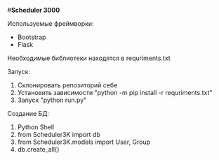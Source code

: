 #**Scheduler 3000**

Используемые фреймворки:
-  Bootstrap
-  Flask

Необходимые библиотеки находятся в requriments.txt

Запуск:
1. Склонировать репозиторий себе
2. Установить зависимости "python -m pip install -r requriments.txt"
3. Запуск "python run.py"


Создание БД:
1. Python Shell
2. from Scheduler3K import db
3. from Scheduler3K.models import User, Group
4. db.create_all()
